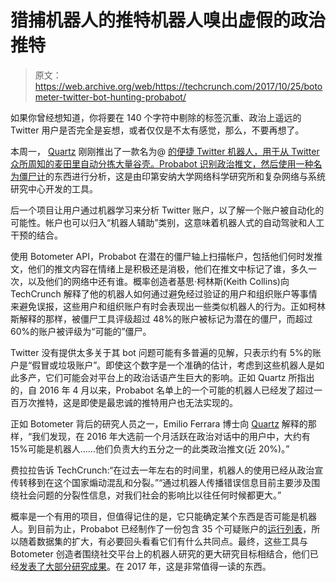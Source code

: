 # 猎捕机器人的推特机器人嗅出虚假的政治推特 

> 原文：<https://web.archive.org/web/https://techcrunch.com/2017/10/25/botometer-twitter-bot-hunting-probabot/>

如果你曾经想知道，你将要在 140 个字符中剔除的标签沉重、政治上遥远的 Twitter 用户是否完全是妄想，或者仅仅是不太有感觉，那么，不要再想了。

本周一， [Quartz](https://web.archive.org/web/20221209133454/https://twitter.com/probabot_/status/922590335230009344) 刚刚推出了一款名为@ [的便捷 Twitter 机器人，用于从 Twitter 众所周知的麦田里自动分拣大量谷壳。Probabot 识别政治推文，然后使用一种名为](https://web.archive.org/web/20221209133454/https://twitter.com/probabot_/)[僵尸计](https://web.archive.org/web/20221209133454/https://botometer.iuni.iu.edu/#!/)的东西进行分析，这是由印第安纳大学网络科学研究所和复杂网络与系统研究中心开发的工具。

后一个项目让用户通过机器学习来分析 Twitter 账户，以了解一个账户被自动化的可能性。帐户也可以归入“机器人辅助”类别，这意味着机器人式的自动驾驶和人工干预的结合。

使用 Botometer API，Probabot 在潜在的僵尸轴上扫描帐户，包括他们何时发推文，他们的推文内容在情绪上是积极还是消极，他们在推文中标记了谁，多久一次，以及他们的网络中还有谁。概率创造者基思·柯林斯(Keith Collins)向 TechCrunch 解释了他的机器人如何通过避免经过验证的用户和组织账户等事情来避免误报，这些用户和组织账户有时会表现出一些类似机器人的行为。正如柯林斯解释的那样，被僵尸工具评级超过 48%的账户被标记为潜在的僵尸，而超过 60%的账户被评级为“可能的”僵尸。

Twitter 没有提供太多关于其 bot 问题可能有多普遍的见解，只表示约有 5%的账户是“假冒或垃圾账户”。即使这个数字是一个准确的估计，考虑到这些机器人是如此多产，它们可能会对平台上的政治话语产生巨大的影响。正如 Quartz 所指出的，自 2016 年 4 月以来，Probabot 名单上的一个可能的机器人已经发了超过一百万次推特，这是即使是最忠诚的推特用户也无法实现的。

正如 Botometer 背后的研究人员之一，Emilio Ferrara 博士向 [Quartz](https://web.archive.org/web/20221209133454/https://qz.com/1110481/this-new-twitter-account-hunts-for-bots-that-push-political-opinions/) 解释的那样，“我们发现，在 2016 年大选前一个月活跃在政治对话中的用户中，大约有 15%可能是机器人……他们负责大约五分之一的此类政治推文(近 20%)。”

费拉拉告诉 TechCrunch:“在过去一年左右的时间里，机器人的使用已经从政治宣传转移到在这个国家煽动混乱和分裂。”“通过机器人传播错误信息目前主要涉及围绕社会问题的分裂性信息，对我们社会的影响比以往任何时候都更大。”

概率是一个有用的项目，但值得记住的是，它只能确定某个东西是否可能是机器人。到目前为止，Probabot 已经制作了一份包含 35 个可疑账户的[运行列表](https://web.archive.org/web/20221209133454/https://twitter.com/probabot_/lists/probably-bots/members)，所以随着数据集的扩大，有必要回头看看它们有什么共同点。最终，这些工具与 Botometer 创造者围绕社交平台上的机器人研究的更大研究目标相结合，他们已经[发表了大部分研究成果](https://web.archive.org/web/20221209133454/https://botometer.iuni.iu.edu/#!/publications)。在 2017 年，这是非常值得一读的东西。
